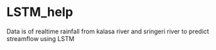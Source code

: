 # LSTM_help
Data is of realtime rainfall from kalasa river and sringeri river to predict streamflow using LSTM
